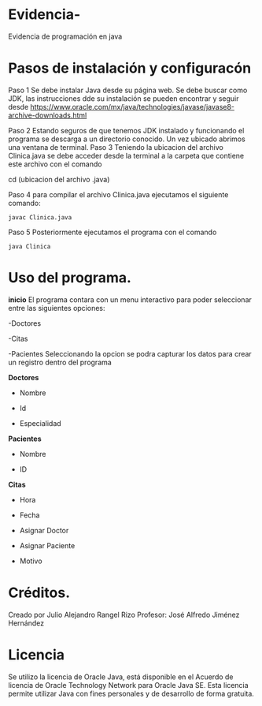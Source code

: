 # Evidencia-
Evidencia de programación en java

# Pasos de instalación y configuracón
Paso 1 Se debe instalar Java desde su página web. Se debe buscar como JDK, las instrucciones dde su instalación se pueden encontrar y seguir desde https://www.oracle.com/mx/java/technologies/javase/javase8-archive-downloads.html

Paso 2 Estando seguros de que tenemos JDK instalado y funcionando el programa se descarga a un directorio conocido. Un vez ubicado abrimos una ventana de terminal.
Paso 3 Teniendo la ubicacion del archivo Clinica.java se debe acceder desde la terminal a la carpeta que contiene este archivo con el comando

cd (ubicacion del archivo .java)

Paso 4 para compilar el archivo Clinica.java ejecutamos el siguiente comando:
```
javac Clinica.java
```
Paso 5 Posteriormente ejecutamos el programa con el comando 
```
java Clinica
```
# Uso del programa.
**inicio**
El programa contara con un menu interactivo para poder seleccionar entre las siguientes opciones:

-Doctores

-Citas

-Pacientes
Seleccionando la opcion se podra capturar los datos para crear un registro dentro del programa

**Doctores**

- Nombre

- Id

- Especialidad

**Pacientes**

- Nombre

- ID

**Citas**

- Hora

- Fecha

- Asignar Doctor

- Asignar Paciente

- Motivo


# Créditos.
Creado por Julio Alejandro Rangel Rizo
Profesor: José Alfredo Jiménez Hernández

# Licencia
Se utilizo la licencia de Oracle Java, está disponible en el Acuerdo de licencia de Oracle Technology Network para Oracle Java SE. Esta licencia permite utilizar Java con fines personales y de desarrollo de forma gratuita.


